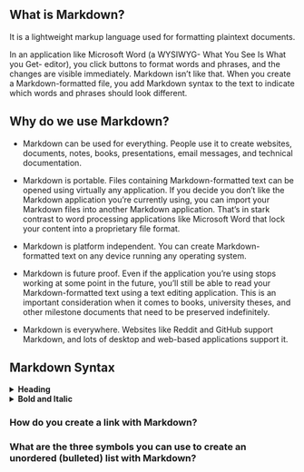 ## What is Markdown?

It is a lightweight markup language used for formatting plaintext documents. 

In an application like Microsoft Word (a WYSIWYG- What You See Is What you Get- editor), you click buttons to format words and phrases, and the changes are visible immediately. Markdown isn’t like that. When you create a Markdown-formatted file, you add Markdown syntax to the text to indicate which words and phrases should look different.

## Why do we use Markdown?

- Markdown can be used for everything. People use it to create websites, documents, notes, books, presentations, email messages, and technical documentation.

- Markdown is portable. Files containing Markdown-formatted text can be opened using virtually any application. If you decide you don’t like the Markdown application you’re currently using, you can import your Markdown files into another Markdown application. That’s in stark contrast to word processing applications like Microsoft Word that lock your content into a proprietary file format.

- Markdown is platform independent. You can create Markdown-formatted text on any device running any operating system.

- Markdown is future proof. Even if the application you’re using stops working at some point in the future, you’ll still be able to read your Markdown-formatted text using a text editing application. This is an important consideration when it comes to books, university theses, and other milestone documents that need to be preserved indefinitely.

- Markdown is everywhere. Websites like Reddit and GitHub support Markdown, and lots of desktop and web-based applications support it.

## Markdown Syntax

<details>
  <summary><strong>Heading</strong></summary>
  <br> 
To create a heading, add number signs (#) in front of a word or phrase. The number of number signs you use should correspond to the heading level. For example, to create a heading level two <pre>&lt;h2&gt;</pre>, or use two number signs <pre>## My Header</pre>

<table>
  <tr>
    <th>Markdown</th>
    <th>HTML</th>
    <th>Rendered Output</th>
  </tr>
  <tr>
    <td># Heading level 1</td>
    <td><pre>&lt;h1&gt;Heading level 1&lt;/h1&gt;</pre></td>
    <td><h1>Heading level 1</h1></td>
  </tr>
  <tr>
    <td>## Heading level 2</td>
    <td><pre>&lt;h2&gt;Heading level 2&lt;/h2&gt;</pre></td>
    <td><h2>Heading level 2</h2></td>
  </tr>
  <tr>
    <td>### Heading level 3</td>
    <td><pre>&lt;h3&gt;Heading level 3&lt;/h3&gt;</pre></td>
    <td><h3>Heading level 3</h3></td>
  </tr>
  <tr>
    <td>#### Heading level 4</td>
    <td><pre>&lt;h4&gt;Heading level 4&lt;/h4&gt;</pre></td>
    <td><h4>Heading level 4</h4></td>
  </tr>
  <tr>
    <td>##### Heading level 5</td>
    <td><pre>&lt;h5&gt;Heading level 5&lt;/h5&gt;</pre></td>
    <td><h5>Heading level 5</h5></td>
  </tr>
  <tr>
    <td>###### Heading level 6</td>
    <td><pre>&lt;h6&gt;Heading level 6&lt;/h6&gt;</pre></td>
    <td><h6>Heading level 6</h6></td>
  </tr>
</table>

</details>

<details>
  <summary><strong>Bold and Italic</strong></summary>
  <br> 
  
To bold text, add two asterisks or underscores before and after a word or phrase. To bold the middle of a word for emphasis, add two asterisks without spaces around the letters.

To italicize text, add one asterisk or underscore before and after a word or phrase. To italicize the middle of a word for emphasis, add one asterisk without spaces around the letters.

<table>
  <tr>
    <th>Best Practice?</th>
    <th>Markdown</th>
    <th>HTML</th>
    <th>Rendered Output</th>
  </tr>
  <tr>
    <td>&#9989</td>
    <td>Be the best of **whatever** you are</td>
    <td>Be the best of <pre>&lt;strong&gt;whatever&lt;/strong&gt;</pre> you are</td>
    <td>Be the best of <strong>whatever</strong> you are</td>
  </tr>
  <tr>
    <td>&#9940</td>
    <td>Be the best of __whatever__ you are</td>
    <td>Be the best of <pre>&lt;b&gt;whatever&lt;/b&gt;</pre> you are</td>
    <td>Be the best of <b>whatever</b> you are</td>
  </tr>
   <tr>
    <td>&#9989</td>
    <td>Be the best of *whatever* you are</td>
    <td>Be the best of <pre>&lt;em&gt;whatever&lt;/em&gt;</pre> you are</td>
    <td>Be the best of <em>whatever</em> you are</td>
  </tr>
  <tr>
    <td>&#9940</td>
    <td>Be the best of _whatever_ you are</td>
    <td>Be the best of <pre>&lt;i&gt;whatever&lt;/i&gt;</pre> you are</td>
    <td>Be the best of <i>whatever</i> you are</td>
  </tr>
   <tr>
    <td>&#9989</td>
    <td>Be the best of ****whatever**** you are</td>
    <td>Be the best of <pre>&lt;em&gt;&lt;strong&gt;whatever&lt;strong&gt;&lt;/em&gt;</pre> you are</td>
    <td>Be the best of <em><strong>whatever</strong></em> you are</td>
  </tr>
  
</table>

</details>


### How do you create a link with Markdown?

### What are the three symbols you can use to create an unordered (bulleted) list with Markdown?
